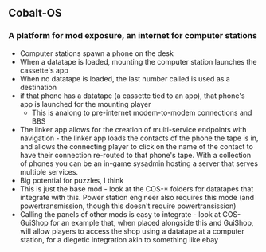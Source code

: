 
## Cobalt-OS 

### A platform for mod exposure, an internet for computer stations

- Computer stations spawn a phone on the desk
- When a datatape is loaded, mounting the computer station launches the cassette's app
- When no datatape is loaded, the last number called is used as a destination
- if that phone has a datatape (a cassette tied to an app), that phone's app is launched for the mounting player
  - This is analong to pre-internet modem-to-modem connections and BBS
- The linker app allows for the creation of multi-service endpoints with navigation - the linker app loads the contacts of the phone the tape is in, and allows the connecting player to click on the name of the contact to have their connection re-routed to that phone's tape. With a collection of phones you can be an in-game sysadmin hosting a server that serves multiple services.
- Big potential for puzzles, I think 
- This is just the base mod - look at the COS-* folders for datatapes that integrate with this. Power station engineer also requires this mode (and powertransmission, though this doesn't require powertransission)
- Calling the panels of other mods is easy to integrate - look at COS-GuiShop for an example that, when placed alongside this and GuiShop, will allow players to access the shop using a datatape at a computer station, for a diegetic integration akin to something like ebay
